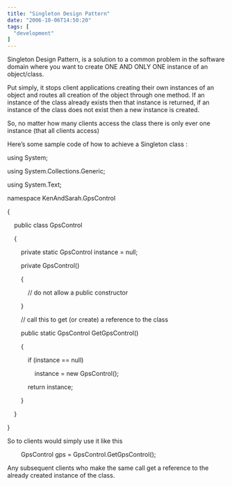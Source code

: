 ```yaml
---
title: "Singleton Design Pattern"
date: "2006-10-06T14:50:20"
tags: [
  "development"
]
---
```

Singleton Design Pattern, is a solution to a common problem in the software domain where you want to create ONE AND ONLY ONE instance of an object/class.

Put simply, it stops client applications creating their own instances of an object and routes all creation of the object through one method. If an instance of the class already exists then that instance is returned, if an instance of the class does not exist then a new instance is created.

So, no matter how many clients access the class there is only ever one instance (that all clients access)

Here’s some sample code of how to achieve a Singleton class :

using System;

using System.Collections.Generic;

using System.Text;

namespace KenAndSarah.GpsControl

{

    public class GpsControl

    {

        private static GpsControl instance = null;

        private GpsControl()

        {

            // do not allow a public constructor

        }

        // call this to get (or create) a reference to the class

        public static GpsControl GetGpsControl()

        {

            if (instance == null)

                instance = new GpsControl();

            return instance;

        }

    }

}

So to clients would simply use it like this

        GpsControl gps = GpsControl.GetGpsControl();

Any subsequent clients who make the same call get a reference to the already created instance of the class.